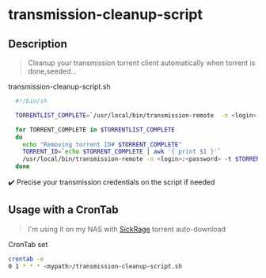 # transmission-cleanup-script

## Description
> Cleanup your transmission torrent client automatically when torrent is done,seeded...

transmission-cleanup-script.sh
```bash
  #!/bin/sh

  TORRENTLIST_COMPLETE=`/usr/local/bin/transmission-remote  -n <login>:<password> -l | grep 100 | grep "Stopped\|Finished\|Idle" | cut -c 1-5 -c 71-`

  for TORRENT_COMPLETE in $TORRENTLIST_COMPLETE
  do
    echo "Removing torrent ID# $TORRENT_COMPLETE"
    TORRENT_ID=`echo $TORRENT_COMPLETE | awk '{ print $1 }'`
    /usr/local/bin/transmission-remote -n <login>:<password> -t $TORRENT_ID -r
  done
```

:heavy_check_mark: Precise your transmission credentials on the script if needed

## Usage with a CronTab
> I'm using it on my NAS with [SickRage](https://github.com/SiCKRAGE/SiCKRAGE) torrent auto-download

CronTab set
```bash
crontab -e
0 1 * * * <mypath>/transmission-cleanup-script.sh
```

